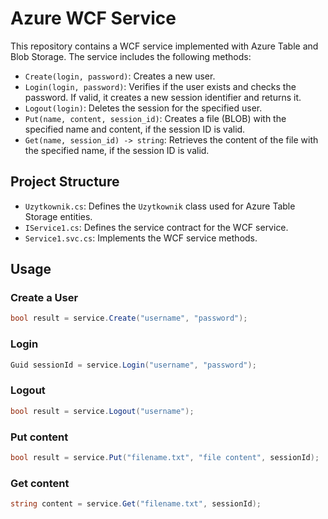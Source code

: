 # Azure WCF Service

This repository contains a WCF service implemented with Azure Table and Blob Storage. The service includes the following methods:

- `Create(login, password)`: Creates a new user.
- `Login(login, password)`: Verifies if the user exists and checks the password. If valid, it creates a new session identifier and returns it.
- `Logout(login)`: Deletes the session for the specified user.
- `Put(name, content, session_id)`: Creates a file (BLOB) with the specified name and content, if the session ID is valid.
- `Get(name, session_id) -> string`: Retrieves the content of the file with the specified name, if the session ID is valid.

## Project Structure

- `Uzytkownik.cs`: Defines the `Uzytkownik` class used for Azure Table Storage entities.
- `IService1.cs`: Defines the service contract for the WCF service.
- `Service1.svc.cs`: Implements the WCF service methods.

## Usage

### Create a User

```csharp
bool result = service.Create("username", "password");
```

### Login

```csharp
Guid sessionId = service.Login("username", "password");
```

### Logout

```csharp
bool result = service.Logout("username");
```

### Put content

```csharp
bool result = service.Put("filename.txt", "file content", sessionId);
```

### Get content

```csharp
string content = service.Get("filename.txt", sessionId);
```

